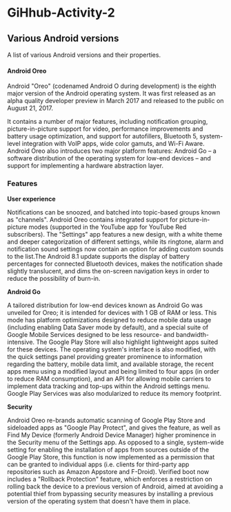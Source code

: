 # GiHhub-Activity-2

## Various Android versions

A list of various Android versions and their properties.

#### Android Oreo
Android "Oreo" (codenamed Android O during development) is the eighth major version of the Android operating system. It was first released as an alpha quality developer preview in March 2017 and released to the public on August 21, 2017.

It contains a number of major features, including notification grouping, picture-in-picture support for video, performance improvements and battery usage optimization, and support for autofillers, Bluetooth 5, system-level integration with VoIP apps, wide color gamuts, and Wi-Fi Aware. Android Oreo also introduces two major platform features: Android Go – a software distribution of the operating system for low-end devices – and support for implementing a hardware abstraction layer.
### Features
**User experience**

Notifications can be snoozed, and batched into topic-based groups known as "channels". Android Oreo contains integrated support for picture-in-picture modes (supported in the YouTube app for YouTube Red subscribers). The "Settings" app features a new design, with a white theme and deeper categorization of different settings, while its ringtone, alarm and notification sound settings now contain an option for adding custom sounds to the list.The Android 8.1 update supports the display of battery percentages for connected Bluetooth devices, makes the notification shade slightly translucent, and dims the on-screen navigation keys in order to reduce the possibility of burn-in.

**Android Go**

A tailored distribution for low-end devices known as Android Go was unveiled for Oreo; it is intended for devices with 1 GB of RAM or less. This mode has platform optimizations designed to reduce mobile data usage (including enabling Data Saver mode by default), and a special suite of Google Mobile Services designed to be less resource- and bandwidth-intensive. The Google Play Store will also highlight lightweight apps suited for these devices. The operating system's interface is also modified, with the quick settings panel providing greater prominence to information regarding the battery, mobile data limit, and available storage, the recent apps menu using a modified layout and being limited to four apps (in order to reduce RAM consumption), and an API for allowing mobile carriers to implement data tracking and top-ups within the Android settings menu. Google Play Services was also modularized to reduce its memory footprint.

**Security**

Android Oreo re-brands automatic scanning of Google Play Store and sideloaded apps as "Google Play Protect", and gives the feature, as well as Find My Device (formerly Android Device Manager) higher prominence in the Security menu of the Settings app. As opposed to a single, system-wide setting for enabling the installation of apps from sources outside of the Google Play Store, this function is now implemented as a permission that can be granted to individual apps (i.e. clients for third-party app repositories such as Amazon Appstore and F-Droid). Verified boot now includes a "Rollback Protection" feature, which enforces a restriction on rolling back the device to a previous version of Android, aimed at avoiding a potential thief from bypassing security measures by installing a previous version of the operating system that doesn't have them in place.



